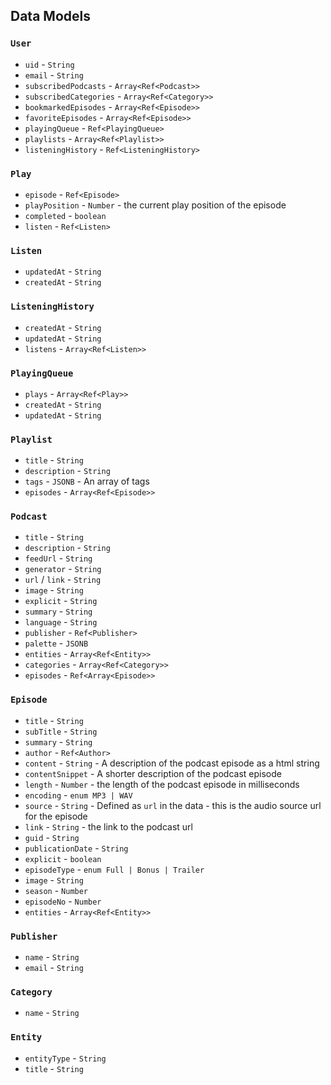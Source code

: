 ## Data Models

### `User`

- `uid` - `String`
- `email` - `String`
- `subscribedPodcasts` - `Array<Ref<Podcast>>`
- `subscribedCategories` - `Array<Ref<Category>>`
- `bookmarkedEpisodes` - `Array<Ref<Episode>>`
- `favoriteEpisodes` - `Array<Ref<Episode>>`
- `playingQueue` - `Ref<PlayingQueue>`
- `playlists` - `Array<Ref<Playlist>>`
- `listeningHistory` - `Ref<ListeningHistory>`

### `Play`

- `episode` - `Ref<Episode>`
- `playPosition` - `Number` - the current play position of the episode
- `completed` - `boolean`
- `listen` - `Ref<Listen>`

### `Listen`

- `updatedAt` - `String`
- `createdAt` - `String`

### `ListeningHistory`

- `createdAt` - `String`
- `updatedAt` - `String`
- `listens` - `Array<Ref<Listen>>`

### `PlayingQueue`

- `plays` - `Array<Ref<Play>>`
- `createdAt` - `String`
- `updatedAt` - `String`

### `Playlist`

- `title` - `String`
- `description` - `String`
- `tags` - `JSONB` - An array of tags
- `episodes` - `Array<Ref<Episode>>`

### `Podcast`

- `title` - `String`
- `description` - `String`
- `feedUrl` - `String`
- `generator` - `String`
- `url` / `link` - `String`
- `image` - `String`
- `explicit` - `String`
- `summary` - `String`
- `language` - `String`
- `publisher` - `Ref<Publisher>`
- `palette` - `JSONB`
- `entities` - `Array<Ref<Entity>>`
- `categories` - `Array<Ref<Category>>`
- `episodes` - `Ref<Array<Episode>>`

### `Episode`

- `title` - `String`
- `subTitle` - `String`
- `summary` - `String`
- `author` - `Ref<Author>`
- `content` - `String` - A description of the podcast episode as a html string
- `contentSnippet` - A shorter description of the podcast episode
- `length` - `Number` - the length of the podcast episode in milliseconds
- `encoding` - `enum MP3 | WAV`
- `source` - `String` - Defined as `url` in the data - this is the audio source url for the episode
- `link` - `String` - the link to the podcast url
- `guid` - `String`
- `publicationDate` - `String`
- `explicit` - `boolean`
- `episodeType` - `enum Full | Bonus | Trailer`
- `image` - `String`
- `season` - `Number`
- `episodeNo` - `Number`
- `entities` - `Array<Ref<Entity>>`

### `Publisher`

- `name` - `String`
- `email` - `String`

### `Category`

- `name` - `String`

### `Entity`

- `entityType` - `String`
- `title` - `String`